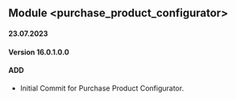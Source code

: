 ## Module <purchase_product_configurator>

#### 23.07.2023
#### Version 16.0.1.0.0
#### ADD
- Initial Commit for Purchase Product Configurator.


